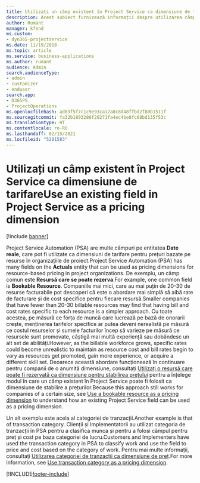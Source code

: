 ```yaml
---
title: Utilizați un câmp existent în Project Service ca dimensiune de tarifare
description: Acest subiect furnizează informații despre utilizarea câmpurilor Project Service existente ca dimensiuni de tarifare.
author: Rumant
manager: kfend
ms.custom:
- dyn365-projectservice
ms.date: 11/19/2018
ms.topic: article
ms.service: business-applications
ms.author: rumant
audience: Admin
search.audienceType:
- admin
- customizer
- enduser
search.app:
- D365PS
- ProjectOperations
ms.openlocfilehash: ad03f5f7c1c9e93ca12a8c8d48ffbd2f80b1511f
ms.sourcegitcommit: fa32b1893286f20271fa4ec4be8fc68bd135f53c
ms.translationtype: HT
ms.contentlocale: ro-RO
ms.lasthandoff: 02/15/2021
ms.locfileid: "5281583"
---
```

# <a name="use-an-existing-field-in-project-service-as-a-pricing-dimension"></a><span data-ttu-id="246ca-103">Utilizați un câmp existent în Project Service ca dimensiune de tarifare</span><span class="sxs-lookup"><span data-stu-id="246ca-103">Use an existing field in Project Service as a pricing dimension</span></span>

[!include [banner](../includes/psa-now-project-operations.md)]

<span data-ttu-id="246ca-104">Project Service Automation (PSA) are multe câmpuri pe entitatea **Date reale**, care pot fi utilizate ca dimensiuni de tarifare pentru prețuri bazate pe resurse în organizațiile de proiect.</span><span class="sxs-lookup"><span data-stu-id="246ca-104">Project Service Automation (PSA) has many fields on the **Actuals** entity that can be used as pricing dimensions for resource-based pricing in project organizations.</span></span> <span data-ttu-id="246ca-105">De exemplu, un câmp comun este **Resursă care se poate rezerva**.</span><span class="sxs-lookup"><span data-stu-id="246ca-105">For example, one common field is **Bookable Resource**.</span></span> <span data-ttu-id="246ca-106">Companiile mai mici, care au mai puțin de 20-30 de resurse facturabile pot descoperi că este o abordare mai simplă să aibă rate de facturare și de cost specifice pentru fiecare resursă.</span><span class="sxs-lookup"><span data-stu-id="246ca-106">Smaller companies that have fewer than 20-30 billable resources may find that having bill and cost rates specific to each resource is a simpler approach.</span></span> <span data-ttu-id="246ca-107">Cu toate acestea, pe măsură ce forța de muncă care lucrează pe bază de onorarii crește, menținerea tarifelor specifice ar putea deveni nerealistă pe măsură ce costul resurselor și sumele facturilor încep să varieze pe măsură ce resursele sunt promovate, câștigă mai multă experiență sau dobândesc un alt set de abilități.</span><span class="sxs-lookup"><span data-stu-id="246ca-107">However, as the billable workforce grows, specific rates could become unrealistic to maintain as resource cost and bill rates begin to vary as resources get promoted, gain more experience, or acquire a different skill set.</span></span> <span data-ttu-id="246ca-108">Deoarece această abordare funcționează în continuare pentru companii de o anumită dimensiune, consultați [Utilizați o resursă care poate fi rezervată ca dimensiune pentru stabilirea prețului](bookable-resource-pricing-dimension.md) pentru a înțelege modul în care un câmp existent în Project Service poate fi folosit ca dimensiune de stabilire a prețurilor.</span><span class="sxs-lookup"><span data-stu-id="246ca-108">Because this approach still works for companies of a certain size, see [Use a bookable resource as a pricing dimension](bookable-resource-pricing-dimension.md) to understand how an existing Project Service field can be used as a pricing dimension.</span></span>

<span data-ttu-id="246ca-109">Un alt exemplu este acela al categoriei de tranzacții.</span><span class="sxs-lookup"><span data-stu-id="246ca-109">Another example is that of transaction category.</span></span> <span data-ttu-id="246ca-110">Clienții și Implementatorii au utilizat categoria de tranzacții în PSA pentru a clasifica munca și pentru a folosi câmpul pentru preț și cost pe baza categoriei de lucru.</span><span class="sxs-lookup"><span data-stu-id="246ca-110">Customers and Implementers have used the transaction category in PSA to classify work and use the field to price and cost based on the category of work.</span></span> <span data-ttu-id="246ca-111">Pentru mai multe informații, consultați [Utilizarea categoriei de tranzacții ca dimensiune de preț](transaction-category-pricing-dimension.md).</span><span class="sxs-lookup"><span data-stu-id="246ca-111">For more information, see [Use transaction category as a pricing dimension](transaction-category-pricing-dimension.md).</span></span>


[!INCLUDE[footer-include](../includes/footer-banner.md)]
